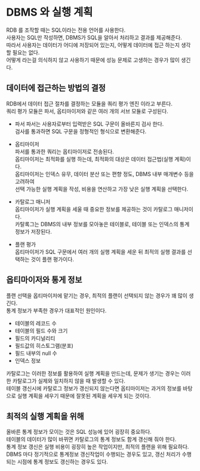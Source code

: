 # DBMS 와 실행 계획
RDB 를 조작할 때는 SQL이라는 전용 언어를 사용한다.  
사용자는 SQL만 작성하면, DBMS가 SQL을 알아서 처리하고 결과를 제공해준다.  
따라서 사용자는 데이터가 어디에 저장되어 있는지, 어떻게 데이터에 접근 하는지 생각할 필요는 없다.  
어떻게 라는걸 의식하지 않고 사용하기 때문에 성능 문제로 고생하는 경우가 많이 생긴다.  

## 데이터에 접근하는 방법의 결정  
RDB에서 데이터 접근 절차를 결정하는 모듈을 쿼리 평가 엔진 이라고 부른다.  
쿼리 평가 모듈은 파서, 옵티마이저와 같은 여러 개의 서브 모듈로 구성된다. 

- 파서 
파서는 사용자로부터 입력받은 SQL 구문이 올바른지 검사 한다.  
검사를 통과하면 SQL 구문을 정형적인 형식으로 변환해준다.  

- 옵티마이저  
파서를 통과한 쿼리는 옵티마이저로 전송된다.  
옵티마이저는 최적화를 실행 하는데, 최적화의 대상은 데이터 접근법(실행 계획)이다.  
옵티마이저는 인덱스 유무, 데이터 분산 또는 편향 정도, DBMS 내부 매개변수 등을 고려하여  
선택 가능한 실행 계획을 작성, 비용을 연산하고 가장 낮은 실행 계획을 선택한다.

- 카탈로그 매니저  
옵티마이저가 실행 계획을 세울 때 중요한 정보를 제공하는 것이 카탈로그 매니저이다.  
카탈록그는 DBMS의 내부 정보를 모아놓은 테이블로, 테이블 또는 인덱스의 통계 정보가 저장된다. 

- 플랜 평가  
옵티마이저가 SQL 구문에서 여러 개의 실행 계획을 세운 뒤 최적의 실행 결과를 선택하는 것이 플랜 평가이다. 

## 옵티마이저와 통게 정보 
플랜 선택을 옵티마이저에 맡기는 경우, 최적의 플랜이 선택되지 않는 경우가 꽤 많이 생긴다.  
통계 정보가 부족한 경우가 대표적인 원인이다.  

- 테이블의 레코드 수
- 테이블의 필드 수와 크기
- 필드의 카디널리티
- 필드값의 히스토그램(분포)
- 필드 내부의 null 수
- 인덱스 정보

카탈로그는 이러한 정보를 활용하여 실행 계획을 만드는데, 문제가 생기는 경우는 이러한 카탈로그가 실제와 일치하지 않을 때 발생할 수 있다.  
테이블 갱신시에 카탈로그 정보가 갱신되지 않는다면 옵티마이저는 과거의 정보를 바탕으로 실행 계획을 세우기 때문에 잘못된 계획을 세우게 되는 것이다.

## 최적의 실행 계획을 위해 
올바른 통계 정보가 모이는 것은 SQL 성능에 있어 굉장히 중요하다.  
테이블의 데이터가 많이 바뀌면 카탈로그의 통계 정보도 함계 갱신해 줘야 한다.  
통계 정보 갱신은 실행 비용이 굉장히 높은 작업이지만, 최적의 플랜을 위해 필요하다.  
DBMS 마다 정기적으로 통계정보 갱신작업이 수행되는 경우도 있고, 갱신 처리가 수행되는 시점에 통계 정보도 갱신하는 경우도 있다.

